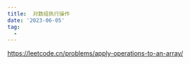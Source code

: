 ```yaml
---
title:  对数组执行操作
date: '2023-06-05'
tag:
  - 
---
```

<https://leetcode.cn/problems/apply-operations-to-an-array/>

